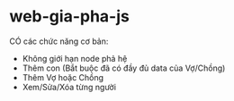 # web-gia-pha-js

CÓ các chức năng cơ bản:
- Không giới hạn node phả hệ
- Thêm con (Bắt buộc đã có đầy đủ data của Vợ/Chồng)
- Thêm Vợ hoặc Chồng
- Xem/Sửa/Xóa từng người
